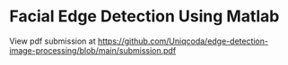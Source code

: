 # Facial Edge Detection Using Matlab

View pdf submission at https://github.com/Uniqcoda/edge-detection-image-processing/blob/main/submission.pdf
